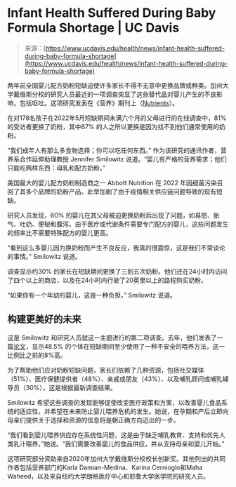<!--yml

category: 未分类

date: 2024-05-27 14:41:05

-->

# Infant Health Suffered During Baby Formula Shortage | UC Davis

> 来源：[https://www.ucdavis.edu/health/news/infant-health-suffered-during-baby-formula-shortage](https://www.ucdavis.edu/health/news/infant-health-suffered-during-baby-formula-shortage)

两年前全国婴儿配方奶粉短缺迫使许多家长不得不无意中更换品牌或种类。加州大学戴维斯分校的研究人员最近的一项调查突显了这些替代品对婴儿产生的不良影响，包括呕吐。这项研究发表在《营养》期刊上（[Nutrients](https://www.mdpi.com/2072-6643/16/5/748)）。

在对178名孩子在2022年5月短缺期间未满六个月的父母进行的在线调查中，81% 的受访者更换了奶粉，其中87% 的人之所以更换是因为找不到他们通常使用的奶粉。

“我们成年人有那么多食物选择；你可以吃任何东西。” 作为该研究的通讯作者，营养系合作延伸助理教授 Jennifer Smilowitz 说道。“婴儿有严格的营养需求；他们只能吃两样东西：母乳和配方奶粉。”

美国最大的婴儿配方奶粉制造商之一 Abbott Nutrition 在 2022 年因细菌污染召回了其多个品牌的奶粉产品。此举加剧了由于疫情相关供应链问题导致的现有短缺。

研究人员发现，60% 的婴儿在其父母被迫更换奶粉后出现了问题，如易怒、胀气、吐奶、便秘和腹泻。由于医疗或代谢条件需要专门配方的婴儿，这些问题发生的频率比不需要特殊配方的婴儿更高。

“看到这么多婴儿因为换奶粉而产生不良反应，我真的很震惊，这是我们不常谈论的事情。” Smilowitz 说道。

调查显示约30% 的家长在短缺期间更换了三到五次奶粉。他们还在24小时内访问了四个以上的商店，以及在24小时内行驶了20英里以上的路程购买奶粉。

“如果你有一个年幼的婴儿，这是一种负担，” Smilowitz 说道。

## **构建更美好的未来**

这是 Smilowitz 和研究人员就这一主题进行的第二项调查。去年，他们发表了一篇[论文](https://caes.ucdavis.edu/news/unsafe-feeding-methods-spiked-during-infant-formula-shortage)，显示48.5% 的个体在短缺期间至少使用了一种不安全的喂养方法，这一比例比之前的8%高。

为了帮助他们应对奶粉短缺问题，家长们依赖了几种资源，包括社交媒体（51%）、医疗保健提供者（48%）、亲戚或朋友（43%）、以及哺乳顾问或哺乳辅导员（30%），这是根据最新调查结果。

Smilowitz 希望这些调查的发现能够促使改变医疗政策和方案，以改善婴儿食品系统的适应性，并希望在未来防止婴儿喂养危机的发生。她说，在孕期和产后立即向母亲们提供关于选择和资源的信息将是朝正确方向迈出的一步。

“我们看到婴儿喂养供应存在系统性问题，这是由于缺乏哺乳教育、支持和优先人类乳汁喂养，”她说。“我们需要改善婴儿的食品供应，并从支持母亲和婴儿开始。”

这项研究部分资助来自2020年加州大学戴维斯分校校长创新奖。其他列出的共同作者包括营养部门的Karla Damian-Medina、Karina Cernioglo和Maha Waheed，以及来自纽约大学朗格医疗中心和耶鲁大学医学院的研究人员。
